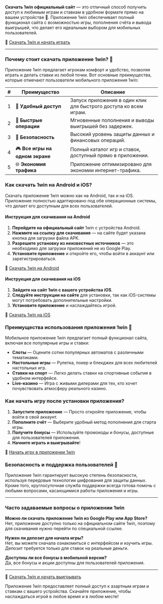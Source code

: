 **Скачать 1win официальный сайт** — это отличный способ получить доступ к любимым играм и ставкам в удобном формате прямо на вашем устройстве 📲. Приложение 1win обеспечивает полный функционал сайта с возможностью игры, пополнения счёта и вывода выигрышей, что делает его идеальным выбором для мобильных пользователей.

🔗 [Скачать 1win и начать играть](https://brandplay.link/smXVpBbG)

---

### Почему стоит скачать приложение 1win? 📲

Приложение 1win предлагает игрокам комфорт и удобство, позволяя играть и делать ставки из любой точки. Вот основные преимущества, которые отмечают пользователи мобильного приложения 1win:

| # | Преимущество | Описание |
|---|--------------|----------|
| 1 | 📲 **Удобный доступ** | Запуск приложения в один клик для быстрого доступа ко всем играм. |
| 2 | 💸 **Быстрые операции** | Мгновенные пополнения и выводы выигрышей без задержек. |
| 3 | 🔐 **Безопасность** | Высокий уровень защиты данных и финансовых операций. |
| 4 | 🎮 **Все игры на одном экране** | Полный каталог игр и ставок, доступный прямо в приложении. |
| 5 | 🌐 **Экономия трафика** | Приложение оптимизировано для экономии интернет-трафика. |

### Как скачать 1win на Android и iOS?

Скачать приложение 1win можно как на Android, так и на iOS. Приложение полностью адаптировано под обе операционные системы, что делает его доступным для всех пользователей.

#### Инструкция для скачивания на Android

1. **Перейдите на официальный сайт** 1win с устройства Android.
2. **Нажмите на ссылку для скачивания** — на сайте будет указана кнопка для загрузки файла APK.
3. **Разрешите установку из неизвестных источников** — это необходимо для загрузки приложений не из Google Play.
4. **Установите приложение** и откройте его, чтобы войти в аккаунт или зарегистрироваться.

🔗 [Скачать 1win на Android](https://brandplay.link/smXVpBbG)

#### Инструкция для скачивания на iOS

1. **Зайдите на сайт 1win с вашего устройства iOS**.
2. **Следуйте инструкции на сайте** для установки, так как iOS-системы могут потребовать дополнительные настройки.
3. **Установите приложение** и наслаждайтесь игрой.

🔗 [Скачать 1win на iOS](https://brandplay.link/smXVpBbG)

### Преимущества использования приложения 1win 🎰

Мобильное приложение 1win предлагает полный функционал сайта, включая все популярные игры и ставки:

- **Слоты** — Оцените сотни популярных автоматов с различными тематиками.
- **Настольные игры** — Рулетка, покер и блекджек для всех любителей настольных игр.
- **Ставки на спорт** — Легко делать ставки на спортивные события в удобном интерфейсе.
- **Live-казино** — Игра с живыми дилерами для тех, кто хочет почувствовать атмосферу реального казино.

### Как начать игру после установки приложения?

1. **Запустите приложение** — Просто откройте приложение, чтобы войти в свой аккаунт.
2. **Пополните счёт** — Выберите удобный метод пополнения для старта игры.
3. **Получите бонусы** — Используйте промокоды и бонусы, доступные для пользователей приложения.
4. **Начните играть и выигрывайте**!

🔗 [Начать игру в приложении 1win](https://brandplay.link/smXVpBbG)

### Безопасность и поддержка пользователей 🔐

Приложение 1win гарантирует высокую степень безопасности, используя передовые технологии шифрования для защиты данных. Кроме того, круглосуточная служба поддержки всегда готова помочь с любыми вопросами, касающимися работы приложения и игры.

---

### Часто задаваемые вопросы о приложении 1win

**Можно ли скачать приложение 1win из Google Play или App Store?**  
Нет, приложение доступно только на официальном сайте 1win, поэтому для скачивания нужно перейти по специальной ссылке.

**Нужен ли депозит для начала игры?**  
Нет, вы можете сначала ознакомиться с интерфейсом и изучить игры. Депозит требуется только для ставок на реальные деньги.

**Доступны ли все бонусы в мобильной версии?**  
Да, все бонусы и акции доступны для пользователей приложения.

---

🔗 [Скачать 1win и начать выигрывать](https://brandplay.link/smXVpBbG)

Приложение 1win предоставляет полный доступ к азартным играм и ставкам с вашего устройства. Скачайте приложение, чтобы наслаждаться игрой в любое время и в любом месте!
